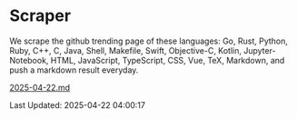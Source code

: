# Scraper

We scrape the github trending page of these languages: Go, Rust, Python, Ruby, C++, C, Java, Shell, Makefile, Swift, Objective-C, Kotlin, Jupyter-Notebook, HTML, JavaScript, TypeScript, CSS, Vue, TeX, Markdown, and push a markdown result everyday.

[2025-04-22.md](https://github.com/yangwenmai/github-trending-backup/blob/master/2025-04-22.md)

Last Updated: 2025-04-22 04:00:17